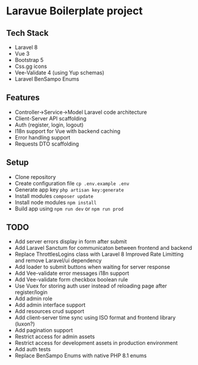 # Laravue Boilerplate project

## Tech Stack

-   Laravel 8
-   Vue 3
-   Bootstrap 5
-   Css.gg icons
-   Vee-Validate 4 (using Yup schemas)
-   Laravel BenSampo Enums

## Features

-   Controller->Service->Model Laravel code architecture
-   Client-Server API scaffolding
-   Auth (register, login, logout)
-   I18n support for Vue with backend caching
-   Error handling support
-   Requests DTO scaffolding

## Setup

-   Clone repository
-   Create configuration file `cp .env.example .env`
-   Generate app key `php artisan key:generate`
-   Install modules `composer update`
-   Install node modules `npm install`
-   Build app using `npm run dev` or `npm run prod`

## TODO

-   Add server errors display in form after submit
-   Add Laravel Sanctum for communicaton between frontend and backend
-   Replace ThrottlesLogins class with Laravel 8 Improved Rate Limitting and remove Laravel/ui dependency
-   Add loader to submit buttons when waiting for server response
-   Add Vee-validate error messages i18n support
-   Add Vee-validate form checkbox boolean rule
-   Use Vuex for storing auth user instead of reloading page after register/login
-   Add admin role
-   Add admin interface support
-   Add resources crud support
-   Add client-server time sync using ISO format and frontend library (luxon?)
-   Add pagination support
-   Restrict access for admin assets
-   Restrict access for development assets in production environment
-   Add auth tests
-   Replace BenSampo Enums with native PHP 8.1 enums
